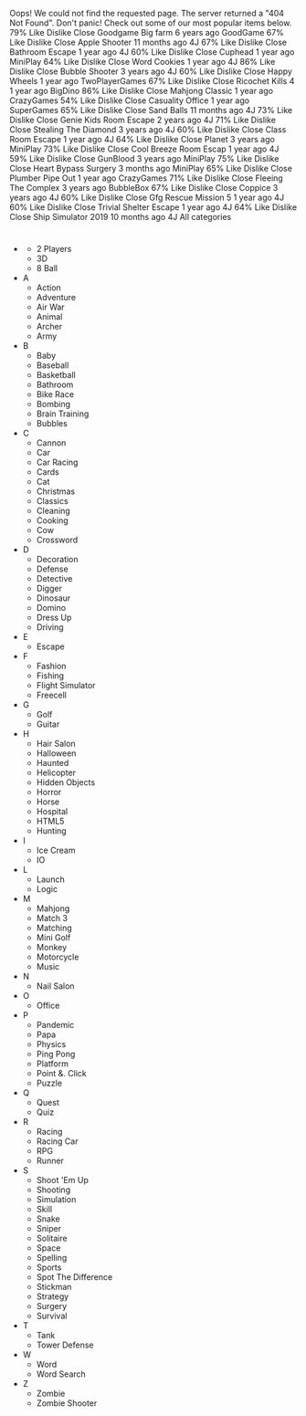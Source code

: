 Oops! We could not find the requested page. The server returned a "404 Not Found". Don't panic! Check out some of our most popular items below. 79% Like Dislike Close Goodgame Big farm 6 years ago GoodGame 67% Like Dislike Close Apple Shooter 11 months ago 4J 67% Like Dislike Close Bathroom Escape 1 year ago 4J 60% Like Dislike Close Cuphead 1 year ago MiniPlay 64% Like Dislike Close Word Cookies 1 year ago 4J 86% Like Dislike Close Bubble Shooter 3 years ago 4J 60% Like Dislike Close Happy Wheels 1 year ago TwoPlayerGames 67% Like Dislike Close Ricochet Kills 4 1 year ago BigDino 86% Like Dislike Close Mahjong Classic 1 year ago CrazyGames 54% Like Dislike Close Casuality Office 1 year ago SuperGames 65% Like Dislike Close Sand Balls 11 months ago 4J 73% Like Dislike Close Genie Kids Room Escape 2 years ago 4J 71% Like Dislike Close Stealing The Diamond 3 years ago 4J 60% Like Dislike Close Class Room Escape 1 year ago 4J 64% Like Dislike Close Planet 3 years ago MiniPlay 73% Like Dislike Close Cool Breeze Room Escap 1 year ago 4J 59% Like Dislike Close GunBlood 3 years ago MiniPlay 75% Like Dislike Close Heart Bypass Surgery 3 months ago MiniPlay 65% Like Dislike Close Plumber Pipe Out 1 year ago CrazyGames 71% Like Dislike Close Fleeing The Complex 3 years ago BubbleBox 67% Like Dislike Close Coppice 3 years ago 4J 60% Like Dislike Close Gfg Rescue Mission 5 1 year ago 4J 60% Like Dislike Close Trivial Shelter Escape 1 year ago 4J 64% Like Dislike Close Ship Simulator 2019 10 months ago 4J All categories

*   #
    *   2 Players
    *   3D
    *   8 Ball
*   A
    *   Action
    *   Adventure
    *   Air War
    *   Animal
    *   Archer
    *   Army
*   B
    *   Baby
    *   Baseball
    *   Basketball
    *   Bathroom
    *   Bike Race
    *   Bombing
    *   Brain Training
    *   Bubbles
*   C
    *   Cannon
    *   Car
    *   Car Racing
    *   Cards
    *   Cat
    *   Christmas
    *   Classics
    *   Cleaning
    *   Cooking
    *   Cow
    *   Crossword
*   D
    *   Decoration
    *   Defense
    *   Detective
    *   Digger
    *   Dinosaur
    *   Domino
    *   Dress Up
    *   Driving
*   E
    *   Escape
*   F
    *   Fashion
    *   Fishing
    *   Flight Simulator
    *   Freecell
*   G
    *   Golf
    *   Guitar
*   H
    *   Hair Salon
    *   Halloween
    *   Haunted
    *   Helicopter
    *   Hidden Objects
    *   Horror
    *   Horse
    *   Hospital
    *   HTML5
    *   Hunting
*   I
    *   Ice Cream
    *   IO
*   L
    *   Launch
    *   Logic
*   M
    *   Mahjong
    *   Match 3
    *   Matching
    *   Mini Golf
    *   Monkey
    *   Motorcycle
    *   Music
*   N
    *   Nail Salon
*   O
    *   Office
*   P
    *   Pandemic
    *   Papa
    *   Physics
    *   Ping Pong
    *   Platform
    *   Point &. Click
    *   Puzzle
*   Q
    *   Quest
    *   Quiz
*   R
    *   Racing
    *   Racing Car
    *   RPG
    *   Runner
*   S
    *   Shoot 'Em Up
    *   Shooting
    *   Simulation
    *   Skill
    *   Snake
    *   Sniper
    *   Solitaire
    *   Space
    *   Spelling
    *   Sports
    *   Spot The Difference
    *   Stickman
    *   Strategy
    *   Surgery
    *   Survival
*   T
    *   Tank
    *   Tower Defense
*   W
    *   Word
    *   Word Search
*   Z
    *   Zombie
    *   Zombie Shooter